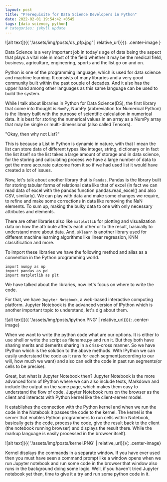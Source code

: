 ```yaml
---
layout: post
title: "Prerequisite for Data Science Developers in Python"
date: 2022-02-01 19:54:42 +0545
tags: [data science, python]
# categories: jekyll update
---
```


![alt text]({{ '/assets/img/posts/ds_pfp.jpg' | relative_url}}){: .center-image }

Data Science is a very important job in today's age of data being the aspect that plays a vital role in most of the field whether it may be the medical field, business, agriculture, engineering, sports and the list go on and on.

Python is one of the programming language, which is used for data science and machine learning. It consists of many libraries and a very good community built within the past couple of decades. And it also has the upper hand among other languages as this same language can be used to build the system.

While I talk about libraries in Python for Data Science(DS), the first library that come into thought is `NumPy`, NumPy (abbreviation for Numerical Python) is the library built with the purpose of scientific calculation in numerical data. It is best for storing the numerical values in an array as a NumPy array that may be single or multi-dimensional (also called Tensors).

"Okay, then why not List?"

This is because a List in Python is dynamic in nature, with that I mean the list can store data of different types like integer, string, dictionary or in fact the list itself so the list takes a large amount of storage and in data science, for the storing and calculating process we have a large number of data to get the more accurate outcome from it so if we had used list it would have created a lot of issues.

Now, let's talk about another library that is `Pandas`. Pandas is the library built for storing tabular forms of relational data like that of excel (in fact we can read data of excel with the pandas function pandas.read_excel() and also CSV, similarly). We can play with data and make some changes we require, to refine and make some corrections in data like removing the NaN elements. To sum up, making the bulky data to one with only necessary attributes and elements.

There are other libraries also like `matplotlib` for plotting and visualization data on how the attribute affects each other or to the result, basically to understand more about data.
And, `sklearn` is another library used for different machine learning algorithms like linear regression, KNN classification and more.

To import these libraries we have the following method and alias as a convention in the Python programming world.

```
import numpy as np
import pandas as pd
import matplotlib as plt
```

We have talked about the libraries, now let's focus on where to write the code.

For that, we have `Jupyter Notebook`, a web-based interactive computing platform. Jupyter Notebook is the advanced version of IPython which is another important topic to understand, let's dig about them.

![alt text]({{ '/assets/img/posts/ipython.PNG' | relative_url}}){: .center-image}

When we want to write the python code what are our options. It is either to use shell or write the script as filename.py and run it. But they both have sharing merits and demerits sharing in a criss-cross manner. So we have IPython which is the solution to the above methods. With IPython we can easily understand the code as it runs for each segment(according to our will, how much we want) and also can edit the code in past run segments(or cells to be precise).

Great, but what is Jupyter Notebook then?
Jupyter Notebook is the more advanced form of IPython where we can also include texts, Markdown and include the output on the same page, which makes them easy to understand the flow of code. Jupyter Notebook runs on the browser as the client and interacts with Python kernel like the client-server model.

It establishes the connection with the Python kernel and when we run the code in the Notebook it passes the code to the kernel. The kernel is the server that enables Python programmers to run cells within Notebook, basically gets the code, process the code, give the result back to the client (the notebook running browser) and displays the result there. While the markup language is easily processed in the browser itself).

![alt text]({{ '/assets/img/posts/kernel.PNG' | relative_url}}){: .center-image}

Kernel displays the commands in a separate window. If you have ever used then you must have seen a command prompt like a window opens when we run Jupyter notebook and run some code in the browser that window also runs in the background doing some logic. Well, if you haven't tried Jupyter notebook yet then, time to give it a try and run some python code in it.

[jekyll-docs]: https://jekyllrb.com/docs/home
[jekyll-gh]: https://github.com/jekyll/jekyll
[jekyll-talk]: https://talk.jekyllrb.com/
